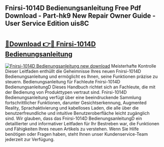 ## Fnirsi-1014D Bedienungsanleitung Free Pdf Download - Part-hk9 New Repair Owner Guide - User Service Edition uis8C

# <h2><a href="http://df08pm5.blite.top/?on=Fnirsi-1014D+Bedienungsanleitung">🔗Download 👉🔴 Fnirsi-1014D Bedienungsanleitung</a></h2>

[![Fnirsi-1014D Bedienungsanleitung new download](https://i.imgur.com/lujVjoI.png)](http://df08pm5.blite.top/?on=Fnirsi-1014D+Bedienungsanleitung)
Meisterhafte Kontrolle Dieser Leitfaden enthüllt die Geheimnisse Ihres neuen Fnirsi-1014D Bedienungsanleitung und ermöglicht es Ihnen, seine Funktionen präzise zu steuern. Bedienungsanleitung für Fachleute Fnirsi-1014D BedienungsanleitungD Dieses Handbuch richtet sich an Fachleute, die mit der Bedienung von Produkttypen vertraut sind. Fnirsi-1014D Bedienungsanleitung verfügt über eine beeindruckende Sammlung fortschrittlicher Funktionen, darunter Gesichtserkennung, Augmented Reality, Sprachaktivierung und kabelloses Laden, die alle über die benutzerfreundliche und intuitive Benutzeroberfläche leicht zugänglich sind. Wir glauben, dass das Fnirsi-1014D BedienungsanleitungD ein detaillierter und informativer Leitfaden für Ihr Bestreben war, die Funktionen und Fähigkeiten Ihres neuen Artikels zu verstehen. Wenn Sie Hilfe benötigen oder Fragen haben, steht Ihnen unser Kundenservice-Team jederzeit zur Verfügung.
